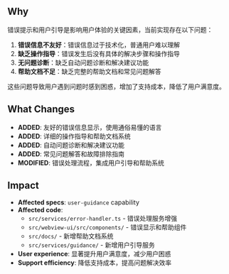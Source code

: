 ## Why

错误提示和用户引导是影响用户体验的关键因素，当前实现存在以下问题：

1. **错误信息不友好**：错误信息过于技术化，普通用户难以理解
2. **缺乏操作指导**：错误发生后没有具体的解决步骤和操作指导
3. **无问题诊断**：缺乏自动问题诊断和解决建议功能
4. **帮助文档不足**：缺乏完整的帮助文档和常见问题解答

这些问题导致用户遇到问题时感到困惑，增加了支持成本，降低了用户满意度。

## What Changes

- **ADDED**: 友好的错误信息显示，使用通俗易懂的语言
- **ADDED**: 详细的操作指导和帮助文档系统
- **ADDED**: 自动问题诊断和解决建议功能
- **ADDED**: 常见问题解答和故障排除指南
- **MODIFIED**: 错误处理流程，集成用户引导和帮助系统

## Impact

- **Affected specs**: `user-guidance` capability
- **Affected code**: 
  - `src/services/error-handler.ts` - 错误处理服务增强
  - `src/webview-ui/src/components/` - 错误显示和帮助组件
  - `src/docs/` - 新增帮助文档系统
  - `src/services/guidance/` - 新增用户引导服务
- **User experience**: 显著提升用户满意度，减少用户困惑
- **Support efficiency**: 降低支持成本，提高问题解决效率

